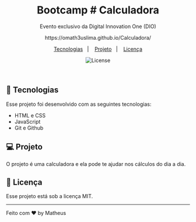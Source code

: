 <h1 align="center"> Bootcamp # Calculadora</h1>

<p align="center">
Evento exclusivo da Digital Innovation One (DIO)
</p>

<p align="center">
https://omath3uslima.github.io/Calculadora/
</p>

<p align="center">
  <a href="#-tecnologias">Tecnologias</a>&nbsp;&nbsp;&nbsp;|&nbsp;&nbsp;&nbsp;
  <a href="#-projeto">Projeto</a>&nbsp;&nbsp;&nbsp;|&nbsp;&nbsp;&nbsp;
  <a href="#memo-licença">Licença</a>
</p>

<p align="center">
  <img alt="License" src="https://img.shields.io/static/v1?label=license&message=MIT&color=49AA26&labelColor=000000">
</p>

<br>


## 🚀 Tecnologias

Esse projeto foi desenvolvido com as seguintes tecnologias:

- HTML e CSS
- JavaScript
- Git e Github

## 💻 Projeto

O projeto é uma calculadora e ela pode te ajudar nos cálculos do dia a dia.

## :memo: Licença

Esse projeto está sob a licença MIT.

---

Feito com ♥ by Matheus 

 

